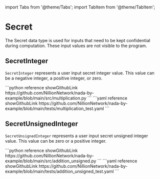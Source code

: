 import Tabs from '@theme/Tabs';
import TabItem from '@theme/TabItem';

# Secret

The Secret data type is used for inputs that need to be kept confidential during computation. These input values are not visible to the program.

## SecretInteger

`SecretInteger` represents a user input secret integer value. This value can be a negative integer, a positive integer, or zero.

<Tabs>

<TabItem value="program" label="Nada program" default>
```python reference showGithubLink
https://github.com/NillionNetwork/nada-by-example/blob/main/src/multiplication.py
```
</TabItem>

<TabItem value="test" label="Test file">
```yaml reference showGithubLink
https://github.com/NillionNetwork/nada-by-example/blob/main/tests/multiplication_test.yaml
```
</TabItem>
</Tabs>

## SecretUnsignedInteger

`SecretUnsignedInteger` represents a user input secret unsigned integer value. This value can be zero or a positive integer.

<Tabs>

<TabItem value="program" label="Nada program" default>
```python reference showGithubLink
https://github.com/NillionNetwork/nada-by-example/blob/main/src/addition_unsigned.py
```
</TabItem>

<TabItem value="test" label="Test file">
```yaml reference showGithubLink
https://github.com/NillionNetwork/nada-by-example/blob/main/tests/addition_unsigned_test.yaml
```
</TabItem>
</Tabs>